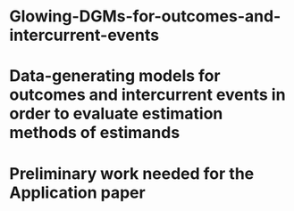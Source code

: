 # Glowing-DGMs-for-outcomes-and-intercurrent-events


# Data-generating models for outcomes and intercurrent events in order to evaluate estimation methods of estimands
# Preliminary work needed for the Application paper
